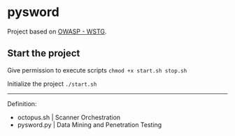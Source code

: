 # pysword
Project based on [OWASP - WSTG](https://owasp.org/www-project-web-security-testing-guide/).

## Start the project

Give permission to execute scripts
`chmod +x start.sh stop.sh`

Initialize the project
`./start.sh`

___

Definition:
- octopus.sh | Scanner Orchestration
- pysword.py | Data Mining and Penetration Testing